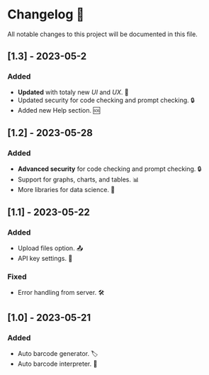 # Changelog 📝

All notable changes to this project will be documented in this file.
## [1.3] - 2023-05-2
### Added
- **Updated** with totaly new _UI_ and _UX_. 🎨
- Updated security for code checking and prompt checking. 🔒
- Added new Help section. 🆘

## [1.2] - 2023-05-28
### Added
- **Advanced security** for code checking and prompt checking. 🔒
- Support for graphs, charts, and tables. 📊
- More libraries for data science. 🧬

## [1.1] - 2023-05-22
### Added
- Upload files option. 📤
- API key settings. 🔑
### Fixed
- Error handling from server. 🛠

## [1.0] - 2023-05-21
### Added
- Auto barcode generator. 🏷
- Auto barcode interpreter. 🔎

